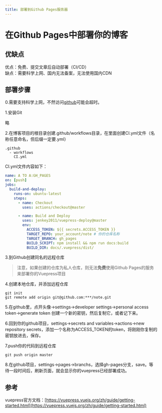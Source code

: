 ```yaml
---
title: 部署到Github Pages服务器
---
```


# 在Github Pages中部署你的博客

## 优缺点  
优点：免费、提交文章后自动部署（CI/CD）    
缺点：需要科学上网、国内无法备案，无法使用国内CDN  


## 部署步骤

0.需要支持科学上网，不然访问[github](www.github.com)可能会超时。  


1.安装Git

略


2.在博客项目的根目录创建.github/workflows目录，在里面创建CI.yml文件（名称任意命名，但后缀一定要.yml）
```
.github
  - workflows
    CI.yml  
```

CI.yml文件内容如下：
```yaml
name: A TO A:GH_PAGES
on: [push]
jobs:
  build-and-deploy:
    runs-on: ubuntu-latest
    steps:
      - name: Checkout
        uses: actions/checkout@master

      - name: Build and Deploy
        uses: jenkey2011/vuepress-deploy@master
        env:
          ACCESS_TOKEN: ${{ secrets.ACCESS_TOKEN }}
          TARGET_REPO: your_account/note # 你的仓库名称
          TARGET_BRANCH: gh_pages
          BUILD_SCRIPT: npm install && npm run docs:build
          BUILD_DIR: docs/.vuepress/dist/
```


3.到Github创建同名的远程仓库

> 注意，如果创建的仓库为私人仓库，则无法**免费**使用Github Pages的服务来部署你的Vuepress项目


4.创建本地仓库，并添加远程仓库
```
git init  
git remote add origin git@github.com:***/note.git  
```



5.在github里，点开头像->settings->developer settings->personal access token->generate token 创建一个新的密钥，然后复制它，或者记下来。


6.回到你的github项目，settings->secrets and variables->actions->new repository secrets，添加一个名称为ACCESS_TOKEN的token，将刚刚你复制的密钥放进去，保存。


7.push你的代码到远程仓库
```shell
git push origin master
```

8.在github项目，settings->pages->branchs，选择gh-pages分支，save。等待一段时间后，刷新页面，就会显示你的vuepress已经部署成功。


## 参考
vuepress官方文档：[https://vuepress.vuejs.org/zh/guide/getting-started.html](https://vuepress.vuejs.org/zh/guide/getting-started.html)

